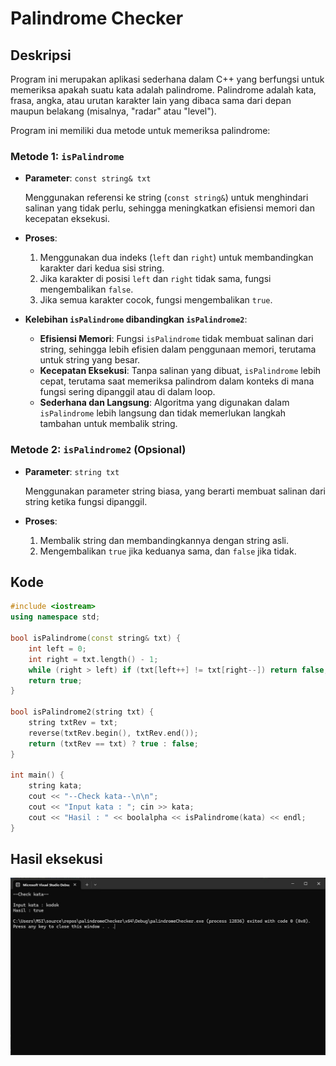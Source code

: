 
# Palindrome Checker

## Deskripsi

Program ini merupakan aplikasi sederhana dalam C++ yang berfungsi untuk memeriksa apakah suatu kata adalah palindrome. Palindrome adalah kata, frasa, angka, atau urutan karakter lain yang dibaca sama dari depan maupun belakang (misalnya, "radar" atau "level").

Program ini memiliki dua metode untuk memeriksa palindrome:

### Metode 1: `isPalindrome`

- **Parameter**: `const string& txt`

  Menggunakan referensi ke string (`const string&`) untuk menghindari salinan yang tidak perlu, sehingga meningkatkan efisiensi memori dan kecepatan eksekusi.

- **Proses**:
  1. Menggunakan dua indeks (`left` dan `right`) untuk membandingkan karakter dari kedua sisi string.
  2. Jika karakter di posisi `left` dan `right` tidak sama, fungsi mengembalikan `false`.
  3. Jika semua karakter cocok, fungsi mengembalikan `true`.

- **Kelebihan `isPalindrome` dibandingkan `isPalindrome2`**:
  - **Efisiensi Memori**: Fungsi `isPalindrome` tidak membuat salinan dari string, sehingga lebih efisien dalam penggunaan memori, terutama untuk string yang besar.
  - **Kecepatan Eksekusi**: Tanpa salinan yang dibuat, `isPalindrome` lebih cepat, terutama saat memeriksa palindrom dalam konteks di mana fungsi sering dipanggil atau di dalam loop.
  - **Sederhana dan Langsung**: Algoritma yang digunakan dalam `isPalindrome` lebih langsung dan tidak memerlukan langkah tambahan untuk membalik string.

### Metode 2: `isPalindrome2` (Opsional)

- **Parameter**: `string txt`

  Menggunakan parameter string biasa, yang berarti membuat salinan dari string ketika fungsi dipanggil.

- **Proses**:
  1. Membalik string dan membandingkannya dengan string asli.
  2. Mengembalikan `true` jika keduanya sama, dan `false` jika tidak.

## Kode

```cpp
#include <iostream>
using namespace std;

bool isPalindrome(const string& txt) {
    int left = 0;
    int right = txt.length() - 1;
    while (right > left) if (txt[left++] != txt[right--]) return false;
    return true;
}

bool isPalindrome2(string txt) { 
    string txtRev = txt;
    reverse(txtRev.begin(), txtRev.end());
    return (txtRev == txt) ? true : false;
}

int main() {
    string kata;
    cout << "--Check kata--\n\n";
    cout << "Input kata : "; cin >> kata;
    cout << "Hasil : " << boolalpha << isPalindrome(kata) << endl;
}
```

## Hasil eksekusi
![Gambar Contoh](hasilEksekusi.jpg)


